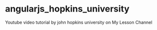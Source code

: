 # angularjs_hopkins_university
Youtube video tutorial by john hopkins university on My Lesson Channel
